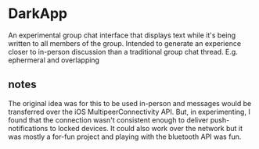 # DarkApp

An experimental group chat interface that displays text while it's being written to all members of the group. Intended to generate an experience closer to in-person discussion than a traditional group chat thread. E.g. ephermeral and overlapping

## notes

The original idea was for this to be used in-person and messages would be transferred over the iOS MultipeerConnectivity API. But, in experimenting, I found that the connection wasn't consistent enough to deliver push-notifications to locked devices. It could also work over the network but it was mostly a for-fun project and playing with the bluetooth API was fun.

